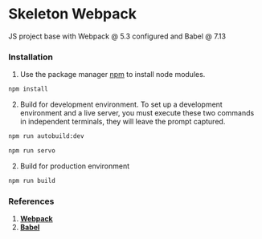 # Skeleton Webpack

JS project base with Webpack @ 5.3 configured and Babel @ 7.13

### Installation

1. Use the package manager [npm](https://www.npmjs.com/) to install node modules.

```bash
npm install
```

2. Build for development environment. To set up a development environment and a live server, you must execute these two commands in independent terminals, they will leave the prompt captured.

```bash
npm run autobuild:dev
```
```bash
npm run servo
```

2. Build for production environment

```bash
npm run build
```

### References
1. [__Webpack__](https://webpack.js.org/concepts/)
2. [__Babel__](https://babeljs.io/setup#installation)
